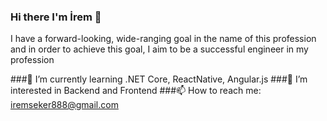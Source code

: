 ### Hi there I'm İrem 👋
I have a forward-looking, wide-ranging goal in the name of this profession and in order to achieve this goal, I aim to be a successful engineer in my profession

###🌱 I’m currently learning .NET Core, ReactNative, Angular.js
###👀 I’m interested in Backend and Frontend
###📫 How to reach me: iremseker888@gmail.com
